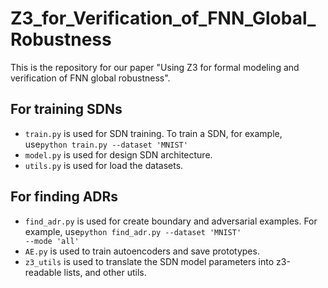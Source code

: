# Z3_for_Verification_of_FNN_Global_Robustness
This is the repository for our paper "Using Z3 for formal modeling and verification of FNN global robustness".

## For training SDNs
+ `train.py` is used for SDN training. To train a SDN, for example, use<code>python train.py --dataset 'MNIST'</code>
+ `model.py` is used for design SDN architecture.
+ `utils.py` is used for load the datasets.

## For finding ADRs
+ `find_adr.py` is used for create boundary and adversarial examples. For example, use<code>python find_adr.py --dataset 'MNIST' --mode 'all'</code>
+ `AE.py` is used to train autoencoders and save prototypes.
+ `z3_utils` is used to translate the SDN model parameters into z3-readable lists, and other utils.
